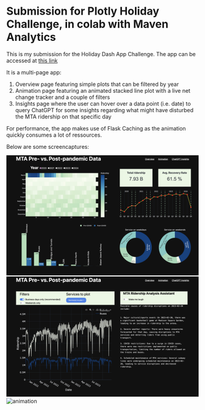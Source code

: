 # Submission for Plotly Holiday Challenge, in colab with Maven Analytics

This is my submission for the Holiday Dash App Challenge.
The app can be accessed at [this link](https://mta-data-challenge-2328e0a413db.herokuapp.com/)

It is a multi-page app:

1. Overview page featuring simple plots that can be filtered by year
2. Animation page featuring an animated stacked line plot with a live net change tracker and a couple of filters
3. Insights page where the user can hover over a data point (i.e. date) to query ChatGPT for some insights regarding what might have disturbed the MTA ridership on that specific day

For performance, the app makes use of Flask Caching as the animation quickly consumes a lot of ressources.

Below are some screencaptures:

![overview](images/overview.png)
![insights](images/insights.png)
![animation](images/animation.gif)

